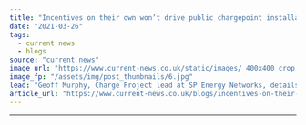 ```yaml
---
title: "Incentives on their own won’t drive public chargepoint installation"
date: "2021-03-26"
tags: 
  - current news
  - blogs
source: "current news"
image_url: "https://www.current-news.co.uk/static/images/_400x400_crop_center-center/Project-Pace-credit-SPEN.jpg"
image_fp: "/assets/img/post_thumbnails/6.jpg"
lead: "Geoff Murphy, Charge Project lead at SP Energy Networks, details how more than incentives alone will be required to accelerate the uptake of electric vehicles with the sector currently being in a ‘chicken & egg’ situation."
article_url: "https://www.current-news.co.uk/blogs/incentives-on-their-own-wont-drive-public-chargepoint-installation?utm_source=rss-feeds&utm_medium=rss&utm_campaign=rss"
---
```


---
